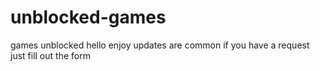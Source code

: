 # unblocked-games
games unblocked
hello enjoy updates are common if you have a request just fill out the form
